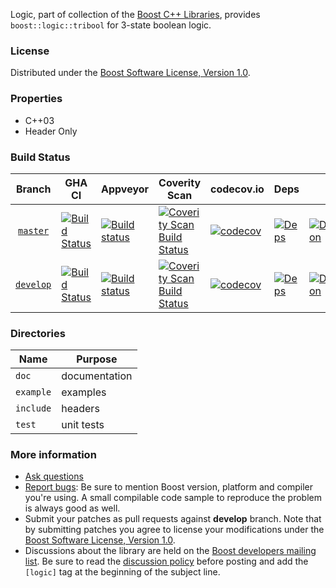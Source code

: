 Logic, part of collection of the [Boost C++ Libraries](http://github.com/boostorg), provides `boost::logic::tribool` for 3-state boolean logic.

### License

Distributed under the [Boost Software License, Version 1.0](http://www.boost.org/LICENSE_1_0.txt).

### Properties

* C++03
* Header Only

### Build Status

Branch          | GHA CI | Appveyor | Coverity Scan | codecov.io | Deps | Docs | Tests |
:-------------: | ------ | -------- | ------------- | ---------- | ---- | ---- | ----- |
[`master`](https://github.com/boostorg/logic/tree/master) | [![Build Status](https://github.com/boostorg/logic/actions/workflows/ci.yml/badge.svg?branch=master)](https://github.com/boostorg/logic/actions?query=branch:master) | [![Build status](https://ci.appveyor.com/api/projects/status/8mtghg32sqgc2syg?svg=true)](https://ci.appveyor.com/project/cppalliance/logic) | [![Coverity Scan Build Status](https://scan.coverity.com/projects/16173/badge.svg)](https://scan.coverity.com/projects/boostorg-logic) | [![codecov](https://codecov.io/gh/boostorg/logic/branch/master/graph/badge.svg)](https://codecov.io/gh/boostorg/logic/branch/master)| [![Deps](https://img.shields.io/badge/deps-master-brightgreen.svg)](https://pdimov.github.io/boostdep-report/master/logic.html) | [![Documentation](https://img.shields.io/badge/docs-master-brightgreen.svg)](https://www.boost.org/doc/libs/master/libs/tribool) | [![Enter the Matrix](https://img.shields.io/badge/matrix-master-brightgreen.svg)](http://www.boost.org/development/tests/master/developer/logic.html)
[`develop`](https://github.com/boostorg/logic/tree/develop) | [![Build Status](https://github.com/boostorg/logic/actions/workflows/ci.yml/badge.svg?branch=develop)](https://github.com/boostorg/logic/actions?query=branch:develop) | [![Build status](https://ci.appveyor.com/api/projects/status/8mtghg32sqgc2syg/branch/develop?svg=true)](https://ci.appveyor.com/project/cppalliance/logic/branch/develop) | [![Coverity Scan Build Status](https://scan.coverity.com/projects/16173/badge.svg)](https://scan.coverity.com/projects/boostorg-logic) | [![codecov](https://codecov.io/gh/boostorg/logic/branch/develop/graph/badge.svg)](https://codecov.io/gh/boostorg/logic/branch/develop) | [![Deps](https://img.shields.io/badge/deps-develop-brightgreen.svg)](https://pdimov.github.io/boostdep-report/develop/logic.html) | [![Documentation](https://img.shields.io/badge/docs-develop-brightgreen.svg)](https://www.boost.org/doc/libs/develop/libs/tribool) | [![Enter the Matrix](https://img.shields.io/badge/matrix-develop-brightgreen.svg)](http://www.boost.org/development/tests/develop/developer/logic.html)

### Directories

| Name        | Purpose                        |
| ----------- | ------------------------------ |
| `doc`       | documentation                  |
| `example`   | examples                       |
| `include`   | headers                        |
| `test`      | unit tests                     |

### More information

* [Ask questions](http://stackoverflow.com/questions/ask?tags=c%2B%2B,boost,boost-logic)
* [Report bugs](https://github.com/boostorg/logic/issues): Be sure to mention Boost version, platform and compiler you're using. A small compilable code sample to reproduce the problem is always good as well.
* Submit your patches as pull requests against **develop** branch. Note that by submitting patches you agree to license your modifications under the [Boost Software License, Version 1.0](http://www.boost.org/LICENSE_1_0.txt).
* Discussions about the library are held on the [Boost developers mailing list](http://www.boost.org/community/groups.html#main). Be sure to read the [discussion policy](http://www.boost.org/community/policy.html) before posting and add the `[logic]` tag at the beginning of the subject line.


